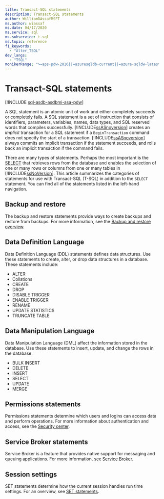 ```yaml
---
title: Transact-SQL statements
description: Transact-SQL statements
author: WilliamDAssafMSFT
ms.author: wiassaf
ms.date: 04/17/2020
ms.service: sql
ms.subservice: t-sql
ms.topic: reference
f1_keywords:
  - "Alter_TSQL"
dev_langs:
  - "TSQL"
monikerRange: ">=aps-pdw-2016||=azuresqldb-current||=azure-sqldw-latest||>=sql-server-2016||>=sql-server-linux-2017||=azuresqldb-mi-current"
---
```


# Transact-SQL statements

[!INCLUDE [sql-asdb-asdbmi-asa-pdw](../../includes/applies-to-version/sql-asdb-asdbmi-asa-pdw.md)]

A SQL statement is an atomic unit of work and either completely succeeds or completely fails. A SQL statement is a set of instruction that consists of identifiers, parameters, variables, names, data types, and SQL reserved words that compiles successfully. [!INCLUDE[ssASnoversion](../../includes/ssasnoversion-md.md)] creates an *implicit* transaction for a SQL statement if a `BeginTransaction` command does not specify the start of a transaction. [!INCLUDE[ssASnoversion](../../includes/ssasnoversion-md.md)] always commits an implicit transaction if the statement succeeds, and rolls back an implicit transaction if the command fails.  

There are many types of statements. Perhaps the most important is the [SELECT](../queries/select-transact-sql.md) that retrieves rows from the database and enables the selection of one or many rows or columns from one or many tables in [!INCLUDE[ssNoVersion](../../includes/ssnoversion-md.md)]. This article summarizes the categories of statements for use with Transact-SQL (T-SQL) in addition to the `SELECT` statement. You can find all of the statements listed in the left-hand navigation.

## Backup and restore

The backup and restore statements provide ways to create backups and restore from backups.  For more information, see the [Backup and restore overview](../../relational-databases/backup-restore/back-up-and-restore-of-sql-server-databases.md).

## Data Definition Language

Data Definition Language (DDL) statements defines data structures. Use these statements to create, alter, or drop data structures in a database. These statements include:

- ALTER
- Collations
- CREATE
- DROP
- DISABLE TRIGGER
- ENABLE TRIGGER
- RENAME
- UPDATE STATISTICS
- TRUNCATE TABLE

## Data Manipulation Language

Data Manipulation Language (DML) affect the information stored in the database. Use these statements to insert, update, and change the rows in the database.

- BULK INSERT
- DELETE
- INSERT
- SELECT
- UPDATE
- MERGE

## Permissions statements

Permissions statements determine which users and logins can access data and perform operations. For more information about authentication and access, see the [Security center](../../relational-databases/security/security-center-for-sql-server-database-engine-and-azure-sql-database.md).

## Service Broker statements

Service Broker is a feature that provides native support for messaging and queuing applications. For more information, see [Service Broker](../../database-engine/configure-windows/sql-server-service-broker.md).

## Session settings

SET statements determine how the current session handles run time settings. For an overview, see [SET statements](set-statements-transact-sql.md).
